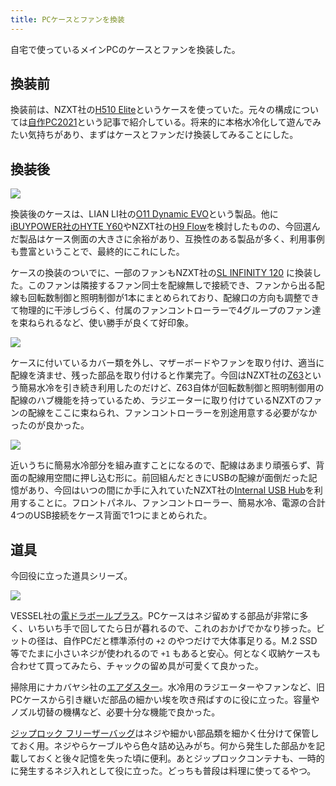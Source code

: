```yaml
---
title: PCケースとファンを換装
---
```


自宅で使っているメインPCのケースとファンを換装した。

## 換装前

換装前は、NZXT社の[H510 Elite](https://www.amazon.co.jp/dp/B0B6Y6NQNF)というケースを使っていた。元々の構成については[自作PC2021](/articles/2021-01-08-pc-build-2021)という記事で紹介している。将来的に本格水冷化して遊んでみたい気持ちがあり、まずはケースとファンだけ換装してみることにした。

## 換装後

![](https://i.imgur.com/y7JVjg4h.jpg)

換装後のケースは、LIAN LI社の[O11 Dynamic EVO](https://www.amazon.co.jp/dp/B0BKZS3XM2)という製品。他に[iBUYPOWER社のHYTE Y60](https://www.amazon.co.jp/dp/B0BV5YLS99)やNZXT社の[H9 Flow](https://www.amazon.co.jp/dp/B0BFZZ3ZWZ)を検討したものの、今回選んだ製品はケース側面の大きさに余裕があり、互換性のある製品が多く、利用事例も豊富ということで、最終的にこれにした。

ケースの換装のついでに、一部のファンもNZXT社の[SL INFINITY 120](https://www.amazon.co.jp/dp/B0B4P5S94P) に換装した。このファンは隣接するファン同士を配線無しで接続でき、ファンから出る配線も回転数制御と照明制御が1本にまとめられており、配線口の方向も調整できて物理的に干渉しづらく、付属のファンコントローラーで4グループのファン達を束ねられるなど、使い勝手が良くて好印象。

![](https://i.imgur.com/UF2PH2Jh.jpg)

ケースに付いているカバー類を外し、マザーボードやファンを取り付け、適当に配線を済ませ、残った部品を取り付けると作業完了。今回はNZXT社の[Z63](https://www.amazon.co.jp/dp/B082DYSQVF)という簡易水冷を引き続き利用したのだけど、Z63自体が回転数制御と照明制御用の配線のハブ機能を持っているため、ラジエーターに取り付けているNZXTのファンの配線をここに束ねられ、ファンコントローラーを別途用意する必要がなかったのが良かった。

![](https://i.imgur.com/yUEADfYh.jpg)

近いうちに簡易水冷部分を組み直すことになるので、配線はあまり頑張らず、背面の配線用空間に押し込む形に。前回組んだときにUSBの配線が面倒だった記憶があり、今回はいつの間にか手に入れていたNZXT社の[Internal USB Hub](https://www.amazon.co.jp/dp/B08L8VJS3Z)を利用することに。フロントパネル、ファンコントローラー、簡易水冷、電源の合計4つのUSB接続をケース背面で1つにまとめられた。

## 道具

今回役に立った道具シリーズ。

![](https://i.imgur.com/Jou20odh.jpg)

VESSEL社の[電ドラボールプラス](https://www.amazon.co.jp/dp/B09V218NSD)。PCケースはネジ留めする部品が非常に多く、いちいち手で回してたら日が暮れるので、これのおかげでかなり捗った。ビットの径は、自作PCだと標準添付の `+2` のやつだけで大体事足りる。M.2 SSD等でたまに小さいネジが使われるので `+1` もあると安心。何となく収納ケースも合わせて買ってみたら、チャックの留め具が可愛くて良かった。

掃除用にナカバヤシ社の[エアダスター](https://www.amazon.co.jp/dp/B07L9XPJT1)。水冷用のラジエーターやファンなど、旧PCケースから引き継いだ部品の細かい埃を吹き飛ばすのに役に立った。容量やノズル切替の機構など、必要十分な機能で良かった。

[ジップロック フリーザーバッグ](https://www.amazon.co.jp/dp/B0BSTYL2ZY)はネジや細かい部品類を細かく仕分けて保管しておく用。ネジやらケーブルやら色々詰め込みがち。何から発生した部品かを記載しておくと後々記憶を失った頃に便利。あとジップロックコンテナも、一時的に発生するネジ入れとして役に立った。どっちも普段は料理に使ってるやつ。
